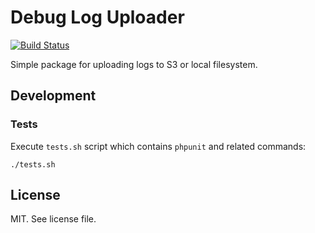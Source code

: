 # Debug Log Uploader

[![Build Status](https://travis-ci.org/keboola/debug-log-uploader.svg?branch=master)](https://travis-ci.org/keboola/debug-log-uploader)

Simple package for uploading logs to S3 or local filesystem.

## Development

### Tests

Execute `tests.sh` script which contains `phpunit` and related commands:

```console
./tests.sh
```

## License

MIT. See license file.
